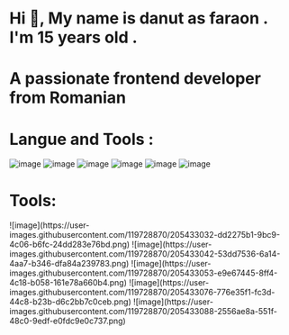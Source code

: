 <h1> Hi 👋, My name is danut as faraon . I'm 15 years old .</h1>
<h1> A passionate frontend developer from Romanian </h1>
<h1> Langue and Tools : </h1>

![image](https://user-images.githubusercontent.com/119728870/205432666-328f553f-4610-4067-abd4-e4cda78ef11a.png)
![image](https://user-images.githubusercontent.com/119728870/205432672-5b445d28-1f6d-43ac-9370-0eaf6b83c0c4.png)
![image](https://user-images.githubusercontent.com/119728870/205432685-e6681b79-c8e0-4b87-a610-3ead9088daa5.png)
![image](https://user-images.githubusercontent.com/119728870/205432707-7a5c682a-6b23-4466-baf1-273f78441725.png)
![image](https://user-images.githubusercontent.com/119728870/205432715-0f5321c0-ca53-40c6-bf2c-377044d42904.png)
![image](https://user-images.githubusercontent.com/119728870/205432753-10c61ef3-fd2b-437c-8b1f-9608e5220745.png)


<h1> Tools:</h1>
![image](https://user-images.githubusercontent.com/119728870/205433032-dd2275b1-9bc9-4c06-b6fc-24dd283e76bd.png)
![image](https://user-images.githubusercontent.com/119728870/205433042-53dd7536-6a14-4aa7-b346-dfa84a239783.png)
![image](https://user-images.githubusercontent.com/119728870/205433053-e9e67445-8ff4-4c18-b058-161e78a660b4.png)
![image](https://user-images.githubusercontent.com/119728870/205433076-776e35f1-fc3d-44c8-b23b-d6c2bb7c0ceb.png)
![image](https://user-images.githubusercontent.com/119728870/205433088-2556ae8a-551f-48c0-9edf-e0fdc9e0c737.png)
